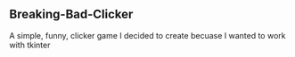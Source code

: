## Breaking-Bad-Clicker
A simple, funny, clicker game I decided to create becuase I wanted to work with tkinter
